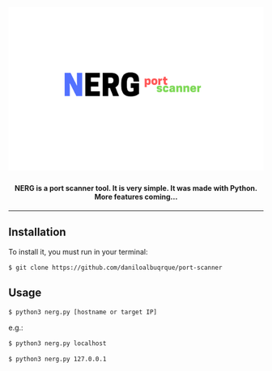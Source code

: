 <h1 align="center">
<img src="/images/logo.png" alt="NERGimage" width="700px"></a>
</h1>

<h4 align="center">
NERG is a port scanner tool. It is very simple. It was made with Python. More features coming...
</h4>

---

## Installation

To install it, you must run in your terminal:

```sh
$ git clone https://github.com/daniloalbuqrque/port-scanner
```

## Usage

```sh
$ python3 nerg.py [hostname or target IP]
```
e.g.:
```sh
$ python3 nerg.py localhost
```
```sh
$ python3 nerg.py 127.0.0.1
```

